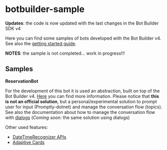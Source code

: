 # botbuilder-sample

**Updates**: the code is now updated with the last changes in the Bot Builder SDK v4

Here you can find some samples of bots developed with the Bot Builder v4.
See also the [getting started guide](https://docs.microsoft.com/en-us/azure/bot-service/dotnet/bot-builder-dotnet-sdk-quickstart?view=azure-bot-service-4.0).

**NOTES**: the sample is not completed... work in progress!!!

## Samples

**ReservationBot**

For the development of this bot it is used an abstraction, built on top of the Bot Builder v4. [Here](https://github.com/cmayomsft/promptly-dotnet) you can find more information. Please notice that **this is not an official solution**, but a personal/experimental solution to prompt user for input (Promptly-dotnet) and manage the conversation flow (topics).
See also the documentation about how to manage the conversation flow with [dialogs](https://docs.microsoft.com/en-us/azure/bot-service/bot-builder-dialog-manage-conversation-flow?view=azure-bot-service-4.0&tabs=csharp) (*Coming soon*: the same solution using dialogs)

Other used features:
* [DateTimeRecognizer APIs](https://github.com/Microsoft/Recognizers-Text/tree/master/.NET) 
* [Adaptive Cards](http://adaptivecards.io/visualizer/)
